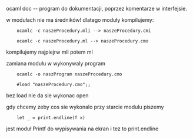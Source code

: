 ocaml doc -- program do dokumentacji, poprzez komentarze w interfejsie.

w modułach nie ma średników!
dlatego moduły kompilujemy:

        ocamlc -c naszeProcedury.mli --> naszeProcedury.cmi

        ocamlc -c naszeProcedury.ml --> naszeProcedury.cmo

kompilujemy najpiejrw mli potem ml

zamiana modułu w wykonywaly program

        ocamlc -o naszProgram naszeProcedury.cmo

        #load "naszeProcedury.cmo";;

bez load nie da sie wykonac open

gdy chcemy zeby cos sie wykonalo przy starcie modulu piszemy

        let _ = print.endline(f x)

jest moduł Printf do wypisywania na ekran i tez to print.endline
